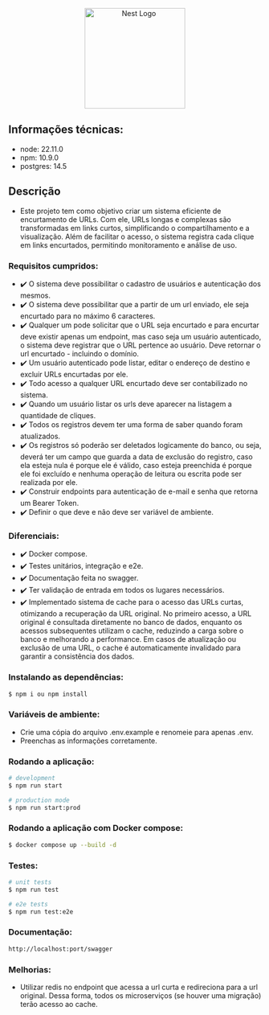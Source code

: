 <p align="center">
  <a href="http://nestjs.com/" target="blank"><img src="https://nestjs.com/img/logo-small.svg" width="200" alt="Nest Logo" /></a>
</p>

## Informações técnicas:
- node: 22.11.0
- npm: 10.9.0
- postgres: 14.5

## Descrição
- Este projeto tem como objetivo criar um sistema eficiente de encurtamento de URLs. Com ele, URLs longas e complexas são transformadas em links curtos, simplificando o compartilhamento e a visualização. Além de facilitar o acesso, o sistema registra cada clique em links encurtados, permitindo monitoramento e análise de uso.

### Requisitos cumpridos:
- ✔️ O sistema deve possibilitar o cadastro de usuários e autenticação dos mesmos.
- ✔️ O sistema deve possibilitar que a partir de um url enviado, ele seja encurtado para no máximo 6 caracteres.
- ✔️ Qualquer um pode solicitar que o URL seja encurtado e para encurtar deve existir apenas um endpoint, mas caso seja um usuário autenticado, o sistema deve registrar que o URL pertence ao usuário. Deve retornar o url encurtado - incluindo o domínio.
- ✔️ Um usuário autenticado pode listar, editar o endereço de destino e excluir URLs encurtadas por ele.
- ✔️ Todo acesso a qualquer URL encurtado deve ser contabilizado no sistema.
- ✔️ Quando um usuário listar os urls deve aparecer na listagem a quantidade de cliques.
- ✔️ Todos os registros devem ter uma forma de saber quando foram atualizados.
- ✔️ Os registros só poderão ser deletados logicamente do banco, ou seja, deverá ter um campo que guarda a data de exclusão do registro, caso ela esteja nula é porque ele é válido, caso esteja preenchida é porque ele foi excluído e nenhuma operação de leitura ou escrita pode ser realizada por ele.
- ✔️ Construir endpoints para autenticação de e-mail e senha que retorna um Bearer Token.
- ✔️ Definir o que deve e não deve ser variável de ambiente.

### Diferenciais:
- ✔️ Docker compose.
- ✔️ Testes unitários, integração e e2e.
- ✔️ Documentação feita no swagger.
- ✔️ Ter validação de entrada em todos os lugares necessários.
- ✔️ Implementado sistema de cache para o acesso das URLs curtas, otimizando a recuperação da URL original. No primeiro acesso, a URL original é consultada diretamente no banco de dados, enquanto os acessos subsequentes utilizam o cache, reduzindo a carga sobre o banco e melhorando a performance. Em casos de atualização ou exclusão de uma URL, o cache é automaticamente invalidado para garantir a consistência dos dados.

### Instalando as dependências:
```bash
$ npm i ou npm install
```

### Variáveis de ambiente:
- Crie uma cópia do arquivo .env.example e renomeie para apenas .env.
- Preenchas as informações corretamente.

### Rodando a aplicação:
```bash
# development
$ npm run start

# production mode
$ npm run start:prod
```

### Rodando a aplicação com Docker compose:
```bash
$ docker compose up --build -d
```

### Testes:
```bash
# unit tests
$ npm run test

# e2e tests
$ npm run test:e2e
```

### Documentação:
```bash
http://localhost:port/swagger
```

### Melhorias:
- Utilizar redis no endpoint que acessa a url curta e redireciona para a url original. Dessa forma, todos os microserviços (se houver uma migração) terão acesso ao cache.
